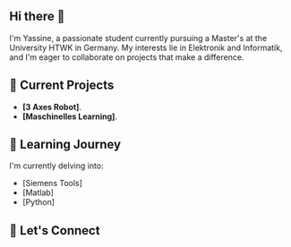 ## Hi there 👋
I'm Yassine, a passionate student currently pursuing a Master's at the University HTWK in Germany. My interests lie in Elektronik and Informatik, and I'm eager to collaborate on projects that make a difference.

## 🔭 Current Projects

- **[3 Axes Robot]**.
- **[Maschinelles Learning]**.

## 🌱 Learning Journey

I'm currently delving into:

- [Siemens Tools]
- [Matlab]
- [Python]

## 🤝 Let's Connect


<!--
**yassino1500/yassino1500** is a ✨ _special_ ✨ repository because its `README.md` (this file) appears on your GitHub profile.

Here are some ideas to get you started:

- 🔭 I’m currently working on ...
- 🌱 I’m currently learning ...
- 👯 I’m looking to collaborate on ...
- 🤔 I’m looking for help with ...
- 💬 Ask me about ...
- 📫 How to reach me: ...
- 😄 Pronouns: ...
- ⚡ Fun fact: ...
-->
